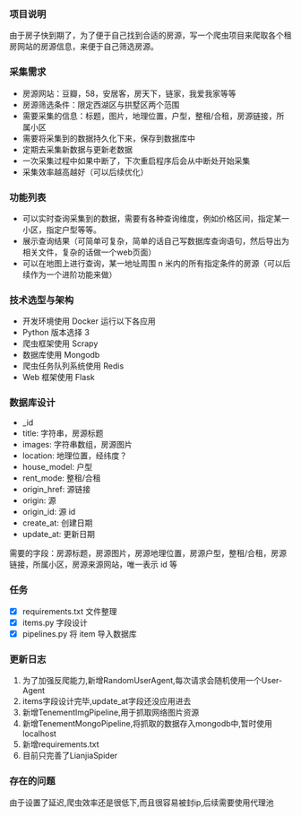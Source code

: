 ### 项目说明
由于房子快到期了，为了便于自己找到合适的房源，写一个爬虫项目来爬取各个租房网站的房源信息，来便于自己筛选房源。

### 采集需求
* 房源网站：豆瓣，58，安居客，房天下，链家，我爱我家等等
* 房源筛选条件：限定西湖区与拱墅区两个范围
* 需要采集的信息：标题，图片，地理位置，户型，整租/合租，房源链接，所属小区
* 需要将采集到的数据持久化下来，保存到数据库中
* 定期去采集新数据与更新老数据
* 一次采集过程中如果中断了，下次重启程序后会从中断处开始采集
* 采集效率越高越好（可以后续优化）

### 功能列表
* 可以实时查询采集到的数据，需要有各种查询维度，例如价格区间，指定某一小区，指定户型等等。
* 展示查询结果（可简单可复杂，简单的话自己写数据库查询语句，然后导出为相关文件，复杂的话做一个web页面）
* 可以在地图上进行查询，某一地址周围 n 米内的所有指定条件的房源（可以后续作为一个进阶功能来做）

### 技术选型与架构
* 开发环境使用 Docker 运行以下各应用
* Python 版本选择 3
* 爬虫框架使用 Scrapy
* 数据库使用 Mongodb
* 爬虫任务队列系统使用 Redis
* Web 框架使用 Flask

### 数据库设计
* _id
* title: 字符串，房源标题
* images: 字符串数组，房源图片
* location: 地理位置，经纬度？
* house_model: 户型
* rent_mode: 整租/合租
* origin_href: 源链接
* origin: 源
* origin_id: 源 id
* create_at: 创建日期
* update_at: 更新日期

需要的字段：房源标题，房源图片，房源地理位置，房源户型，整租/合租，房源链接，所属小区，房源来源网站，唯一表示 id 等 

### 任务
- [x] requirements.txt 文件整理
- [x] items.py 字段设计
- [x] pipelines.py 将 item 导入数据库

### 更新日志
1. 为了加强反爬能力,新增RandomUserAgent,每次请求会随机使用一个User-Agent
2. items字段设计完毕,update_at字段还没应用进去
3. 新增TenementImgPipeline,用于抓取网络图片资源
4. 新增TenementMongoPipeline,将抓取的数据存入mongodb中,暂时使用localhost
5. 新增requirements.txt
6. 目前只完善了LianjiaSpider

### 存在的问题
由于设置了延迟,爬虫效率还是很低下,而且很容易被封ip,后续需要使用代理池


